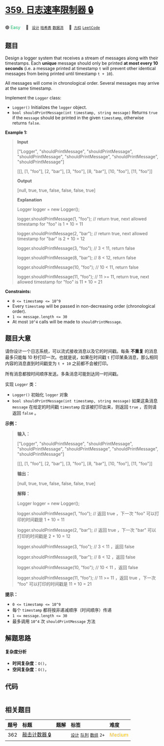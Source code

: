 # [359. 日志速率限制器 🔒](https://2xiao.github.io/leetcode-js/problem/0359.html)

🟢 <font color=#15bd66>Easy</font>&emsp; 🔖&ensp; [`设计`](/tag/design.md) [`哈希表`](/tag/hash-table.md) [`数据流`](/tag/data-stream.md)&emsp; 🔗&ensp;[`力扣`](https://leetcode.cn/problems/logger-rate-limiter) [`LeetCode`](https://leetcode.com/problems/logger-rate-limiter)

## 题目

Design a logger system that receives a stream of messages along with their
timestamps. Each **unique** message should only be printed **at most every 10
seconds** (i.e. a message printed at timestamp `t` will prevent other
identical messages from being printed until timestamp `t + 10`).

All messages will come in chronological order. Several messages may arrive at
the same timestamp.

Implement the `Logger` class:

  * `Logger()` Initializes the `logger` object.
  * `bool shouldPrintMessage(int timestamp, string message)` Returns `true` if the `message` should be printed in the given `timestamp`, otherwise returns `false`.



**Example 1:**

> 
> 
> 
> 
> 
> **Input**
> 
> ["Logger", "shouldPrintMessage", "shouldPrintMessage", "shouldPrintMessage", "shouldPrintMessage", "shouldPrintMessage", "shouldPrintMessage"]
> 
> [[], [1, "foo"], [2, "bar"], [3, "foo"], [8, "bar"], [10, "foo"], [11, "foo"]]
> 
> **Output**
> 
> [null, true, true, false, false, false, true]
> 
> 
> 
> **Explanation**
> 
> Logger logger = new Logger();
> 
> logger.shouldPrintMessage(1, "foo");  // return true, next allowed timestamp for "foo" is 1 + 10 = 11
> 
> logger.shouldPrintMessage(2, "bar");  // return true, next allowed timestamp for "bar" is 2 + 10 = 12
> 
> logger.shouldPrintMessage(3, "foo");  // 3 < 11, return false
> 
> logger.shouldPrintMessage(8, "bar");  // 8 < 12, return false
> 
> logger.shouldPrintMessage(10, "foo"); // 10 < 11, return false
> 
> logger.shouldPrintMessage(11, "foo"); // 11 >= 11, return true, next allowed timestamp for "foo" is 11 + 10 = 21

**Constraints:**

  * `0 <= timestamp <= 10^9`
  * Every `timestamp` will be passed in non-decreasing order (chronological order).
  * `1 <= message.length <= 30`
  * At most `10^4` calls will be made to `shouldPrintMessage`.


## 题目大意

请你设计一个日志系统，可以流式接收消息以及它的时间戳。每条 **不重复** 的消息最多只能每 10 秒打印一次。也就是说，如果在时间戳 `t`
打印某条消息，那么相同内容的消息直到时间戳变为 `t + 10` 之前都不会被打印。

所有消息都按时间顺序发送。多条消息可能到达同一时间戳。

实现 `Logger` 类：

  * `Logger()` 初始化 `logger` 对象
  * `bool shouldPrintMessage(int timestamp, string message)` 如果这条消息 `message` 在给定的时间戳 `timestamp` 应该被打印出来，则返回 `true` ，否则请返回 `false` 。

**示例：**

> 
> 
> 
> 
> 
> **输入：**
> 
> ["Logger", "shouldPrintMessage", "shouldPrintMessage", "shouldPrintMessage", "shouldPrintMessage", "shouldPrintMessage", "shouldPrintMessage"]
> 
> [[], [1, "foo"], [2, "bar"], [3, "foo"], [8, "bar"], [10, "foo"], [11, "foo"]]
> 
> **输出：**
> 
> [null, true, true, false, false, false, true]
> 
> 
> 
> **解释：**
> 
> Logger logger = new Logger();
> 
> logger.shouldPrintMessage(1, "foo");  // 返回 true ，下一次 "foo" 可以打印的时间戳是 1 + 10 = 11
> 
> logger.shouldPrintMessage(2, "bar");  // 返回 true ，下一次 "bar" 可以打印的时间戳是 2 + 10 = 12
> 
> logger.shouldPrintMessage(3, "foo");  // 3 < 11 ，返回 false
> 
> logger.shouldPrintMessage(8, "bar");  // 8 < 12 ，返回 false
> 
> logger.shouldPrintMessage(10, "foo"); // 10 < 11 ，返回 false
> 
> logger.shouldPrintMessage(11, "foo"); // 11 >= 11 ，返回 true ，下一次 "foo" 可以打印的时间戳是 11 + 10 = 21
> 
> 

**提示：**

  * `0 <= timestamp <= 10^9`
  * 每个 `timestamp` 都将按非递减顺序（时间顺序）传递
  * `1 <= message.length <= 30`
  * 最多调用 `10^4` 次 `shouldPrintMessage` 方法


## 解题思路

#### 复杂度分析

- **时间复杂度**：`O()`，
- **空间复杂度**：`O()`，

## 代码

```javascript

```

## 相关题目

<!-- prettier-ignore -->
| 题号 | 标题 | 题解 | 标签 | 难度 |
| :------: | :------ | :------: | :------ | :------ |
| 362 | [敲击计数器 🔒](https://leetcode.com/problems/design-hit-counter) |  |  [`设计`](/tag/design.md) [`队列`](/tag/queue.md) [`数组`](/tag/array.md) `2+` | <font color=#ffb800>Medium</font> |